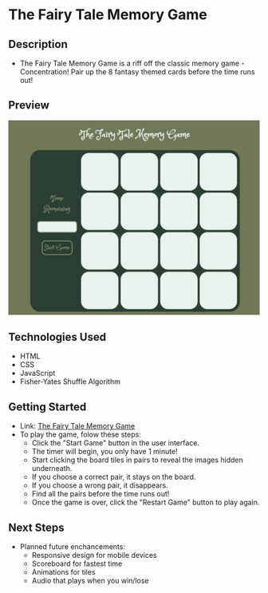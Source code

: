 # The Fairy Tale Memory Game
## Description
- The Fairy Tale Memory Game is a riff off the classic memory game - Concentration! Pair up the 8 fantasy themed cards before the time runs out!

## Preview
![image](./images/memory_game.png)

## Technologies Used
- HTML
- CSS
- JavaScript
- Fisher-Yates Shuffle Algorithm

## Getting Started
- Link: [The Fairy Tale Memory Game](https://adamtpacz.github.io/memory-game/)
- To play the game, folow these steps:
  - Click the "Start Game" button in the user interface.
  - The timer will begin, you only have 1 minute!
  - Start clicking the board tiles in pairs to reveal the images hidden underneath.
  - If you choose a correct pair, it stays on the board.
  - If you choose a wrong pair, it disappears.
  - Find all the pairs before the time runs out!
  - Once the game is over, click the "Restart Game" button to play again.

## Next Steps
- Planned future enchancements:
  - Responsive design for mobile devices
  - Scoreboard for fastest time
  - Animations for tiles
  - Audio that plays when you win/lose